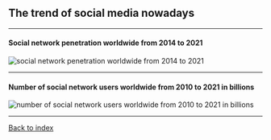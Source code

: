 ## The trend of social media nowadays
***
#### Social network penetration worldwide from 2014 to 2021
![social network penetration worldwide from 2014 to 2021](https://user-images.githubusercontent.com/43862422/47163687-61643d80-d2ab-11e8-9bb7-119e5e2e4d50.png)
***
#### Number of social network users worldwide from 2010 to 2021 in billions
![number of social network users worldwide from 2010 to 2021 in billions](https://user-images.githubusercontent.com/43862422/47163822-a6886f80-d2ab-11e8-91bb-e80047405fd9.png)
***
[Back to index](../)